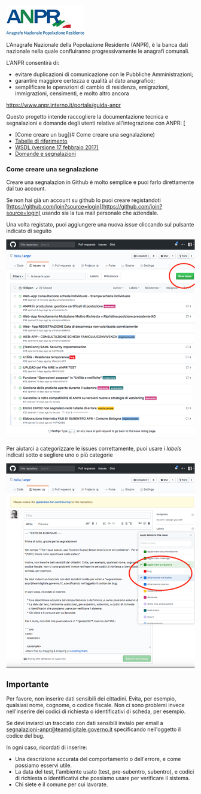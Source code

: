 
![ANPR](/img/anpr.png)

L’Anagrafe Nazionale della Popolazione Residente (ANPR), è la banca dati nazionale nella quale confluiranno progressivamente le anagrafi comunali.

L'ANPR consentirà di:
- evitare duplicazioni di comunicazione con le Pubbliche Amministrazioni;
- garantire maggiore certezza e qualità al dato anagrafico;
- semplificare le operazioni di cambio di residenza, emigrazioni, immigrazioni, censimenti, e molto altro ancora

https://www.anpr.interno.it/portale/guida-anpr


Questo progetto intende raccogliere la documentazione tecnica e segnalazioni e domande degli utenti relative all'integrazione con ANPR:
[
  - [Come creare un bug](# Come creare una segnalazione)
  - [Tabelle di riferimento](https://italia.github.io/anpr/)
  - [WSDL  (versione 17 febbraio 2017)](wsdl)
  - [Domande e segnalazioni](https://github.com/italia/anpr/issues?q=is%3Aissue+is%3Aclosed)

### Come creare una segnalazione

Creare una segnalazion in Github é molto semplice e puoi farlo direttamente dal tuo account.

Se non hai già un account su github lo puoi creare registandoti
[https://github.com/join?source=login](https://github.com/join?source=login) usando sia la tua mail personale che aziendale.

Una volta registato, puoi aggiungere una nuova _issue_ cliccando sul pulsante indicato di seguito

![Issue list](/img/issue_list.png)

Per aiutarci a categorizzare le issues correttamente, puoi usare i _labels_ indicati sotto e segliere uno o più categorie

![Add Issue](/img/issue_add.png)

## Importante
Per favore, non inserire dati sensibili dei cittadini. Evita, per esempio, qualsiasi nome, cognome, o codice fiscale. Non ci sono problemi invece nell'inserire dei codici di richiesta o identificativi di scheda, per esempio.

Se devi inviarci un tracciato con dati sensibili invialo per email a [segnalazioni-anpr@teamdigitale.governo.it](mailto:segnalazioni-anpr@teamdigitale.governo.it) specificando nell'oggetto il codice del bug.

In ogni caso, ricordati di inserire:

   * Una descrizione accurata del comportamento o dell'errore, e come possiamo esservi utile.
   * La data del test, l'ambiente usato (test, pre-subentro, subentro), e codici di richiesta
     o identificativi che possiamo usare per verificare il sistema.
   * Chi siete e il comune per cui lavorate.
